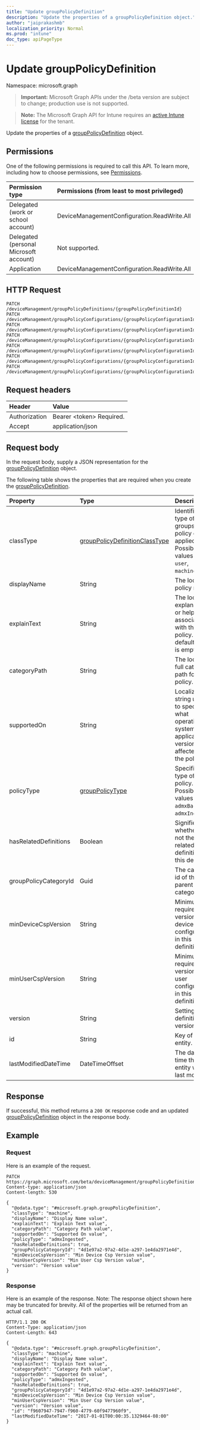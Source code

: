 ```yaml
---
title: "Update groupPolicyDefinition"
description: "Update the properties of a groupPolicyDefinition object."
author: "jaiprakashmb"
localization_priority: Normal
ms.prod: "intune"
doc_type: apiPageType
---
```


# Update groupPolicyDefinition

Namespace: microsoft.graph

> **Important:** Microsoft Graph APIs under the /beta version are subject to change; production use is not supported.

> **Note:** The Microsoft Graph API for Intune requires an [active Intune license](https://go.microsoft.com/fwlink/?linkid=839381) for the tenant.

Update the properties of a [groupPolicyDefinition](../resources/intune-grouppolicy-grouppolicydefinition.md) object.

## Permissions
One of the following permissions is required to call this API. To learn more, including how to choose permissions, see [Permissions](/graph/permissions-reference).

|Permission type|Permissions (from least to most privileged)|
|:---|:---|
|Delegated (work or school account)|DeviceManagementConfiguration.ReadWrite.All|
|Delegated (personal Microsoft account)|Not supported.|
|Application|DeviceManagementConfiguration.ReadWrite.All|

## HTTP Request
<!-- {
  "blockType": "ignored"
}
-->
``` http
PATCH /deviceManagement/groupPolicyDefinitions/{groupPolicyDefinitionId}
PATCH /deviceManagement/groupPolicyConfigurations/{groupPolicyConfigurationId}/definitionValues/{groupPolicyDefinitionValueId}/definition
PATCH /deviceManagement/groupPolicyConfigurations/{groupPolicyConfigurationId}/definitionValues/{groupPolicyDefinitionValueId}/presentationValues/{groupPolicyPresentationValueId}/presentation/definition
PATCH /deviceManagement/groupPolicyConfigurations/{groupPolicyConfigurationId}/definitionValues/{groupPolicyDefinitionValueId}/presentationValues/{groupPolicyPresentationValueId}/presentation/definition/nextVersionDefinition
PATCH /deviceManagement/groupPolicyConfigurations/{groupPolicyConfigurationId}/definitionValues/{groupPolicyDefinitionValueId}/presentationValues/{groupPolicyPresentationValueId}/presentation/definition/previousVersionDefinition
PATCH /deviceManagement/groupPolicyConfigurations/{groupPolicyConfigurationId}/definitionValues/{groupPolicyDefinitionValueId}/presentationValues/{groupPolicyPresentationValueId}/presentation/definition/category/definitions/{groupPolicyDefinitionId}
PATCH /deviceManagement/groupPolicyConfigurations/{groupPolicyConfigurationId}/definitionValues/{groupPolicyDefinitionValueId}/presentationValues/{groupPolicyPresentationValueId}/presentation/definition/definitionFile/definitions/{groupPolicyDefinitionId}
```

## Request headers
|Header|Value|
|:---|:---|
|Authorization|Bearer &lt;token&gt; Required.|
|Accept|application/json|

## Request body
In the request body, supply a JSON representation for the [groupPolicyDefinition](../resources/intune-grouppolicy-grouppolicydefinition.md) object.

The following table shows the properties that are required when you create the [groupPolicyDefinition](../resources/intune-grouppolicy-grouppolicydefinition.md).

|Property|Type|Description|
|:---|:---|:---|
|classType|[groupPolicyDefinitionClassType](../resources/intune-grouppolicy-grouppolicydefinitionclasstype.md)|Identifies the type of groups the policy can be applied to. Possible values are: `user`, `machine`.|
|displayName|String|The localized policy name.|
|explainText|String|The localized explanation or help text associated with the policy. The default value is empty.|
|categoryPath|String|The localized full category path for the policy.|
|supportedOn|String|Localized string used to specify what operating system or application version is affected by the policy.|
|policyType|[groupPolicyType](../resources/intune-grouppolicy-grouppolicytype.md)|Specifies the type of group policy. Possible values are: `admxBacked`, `admxIngested`.|
|hasRelatedDefinitions|Boolean|Signifies whether or not there are related definitions to this definition|
|groupPolicyCategoryId|Guid|The category id of the parent category|
|minDeviceCspVersion|String|Minimum required CSP version for device configuration in this definition|
|minUserCspVersion|String|Minimum required CSP version for user configuration in this definition|
|version|String|Setting definition version|
|id|String|Key of the entity.|
|lastModifiedDateTime|DateTimeOffset|The date and time the entity was last modified.|



## Response
If successful, this method returns a `200 OK` response code and an updated [groupPolicyDefinition](../resources/intune-grouppolicy-grouppolicydefinition.md) object in the response body.

## Example

### Request
Here is an example of the request.
``` http
PATCH https://graph.microsoft.com/beta/deviceManagement/groupPolicyDefinitions/{groupPolicyDefinitionId}
Content-type: application/json
Content-length: 530

{
  "@odata.type": "#microsoft.graph.groupPolicyDefinition",
  "classType": "machine",
  "displayName": "Display Name value",
  "explainText": "Explain Text value",
  "categoryPath": "Category Path value",
  "supportedOn": "Supported On value",
  "policyType": "admxIngested",
  "hasRelatedDefinitions": true,
  "groupPolicyCategoryId": "4d1e97a2-97a2-4d1e-a297-1e4da2971e4d",
  "minDeviceCspVersion": "Min Device Csp Version value",
  "minUserCspVersion": "Min User Csp Version value",
  "version": "Version value"
}
```

### Response
Here is an example of the response. Note: The response object shown here may be truncated for brevity. All of the properties will be returned from an actual call.
``` http
HTTP/1.1 200 OK
Content-Type: application/json
Content-Length: 643

{
  "@odata.type": "#microsoft.graph.groupPolicyDefinition",
  "classType": "machine",
  "displayName": "Display Name value",
  "explainText": "Explain Text value",
  "categoryPath": "Category Path value",
  "supportedOn": "Supported On value",
  "policyType": "admxIngested",
  "hasRelatedDefinitions": true,
  "groupPolicyCategoryId": "4d1e97a2-97a2-4d1e-a297-1e4da2971e4d",
  "minDeviceCspVersion": "Min Device Csp Version value",
  "minUserCspVersion": "Min User Csp Version value",
  "version": "Version value",
  "id": "f9607947-7947-f960-4779-60f9477960f9",
  "lastModifiedDateTime": "2017-01-01T00:00:35.1329464-08:00"
}
```
